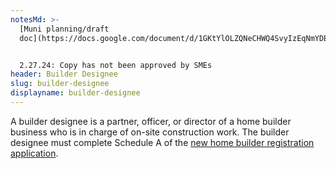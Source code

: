 ```yaml
---
notesMd: >-
  [Muni planning/draft
  doc](https://docs.google.com/document/d/1GKtYlOLZQNeCHWQ4SvyIzEqNmYDECEUSLahp8_yC4T4/edit?usp=sharing)


  2.27.24: Copy has not been approved by SMEs
header: Builder Designee
slug: builder-designee
displayname: builder-designee
---
```

A builder designee is a partner, officer, or director of a home builder business who is in charge of on-site construction work. The builder designee must complete Schedule A of the [new home builder registration application](https://www.nj.gov/dca/divisions/codes/forms/pdf_nhw/nhwprenew.pdf).